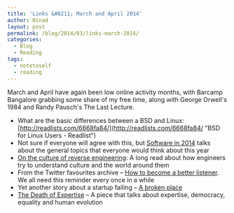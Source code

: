 ```yaml
---
title: 'Links &#8211; March and April 2014'
author: Ninad
layout: post
permalink: /blog/2014/03/links-march-2014/
categories:
  - Blog
  - Reading
tags:
  - notetoself
  - reading
---
```

March and April have again been low online activity months, with Barcamp Bangalore grabbing some share of my free time, along with George Orwell's 1984 and Randy Pausch's The Last Lecture.

  * What are the basic differences between a BSD and Linux: [http://readlists.com/6668fa84/](http://readlists.com/6668fa84/ "BSD for Linux Users - Readlist")
  * Not sure if everyone will agree with this, but [Software in 2014](https://www.tbray.org/ongoing/When/201x/2014/01/01/Software-in-2014 "Software in 2014") talks about the general topics that everyone would think about this year
  * [On the culture of reverse engineering](https://medium.com/anthropology-and-algorithms/d9f5bae87812 "On reverse engineering"): A long read about how engineers try to understand culture and the world around them
  * From the Twitter favourites archive &#8211; [How to become a better listener](http://helloarchenemy.tumblr.com/post/47130079522/some-tips-on-how-to-be-a-better-listener "How to become a better listener"). We all need this reminder every once in a while
  * Yet another story about a startup failing &#8211; [A broken place](http://www.fastcompany.com/3028159/a-broken-place-better-place "A Broken Place")
  * [The Death of Expertise](http://thefederalist.com/2014/01/17/the-death-of-expertise/ "The Death of Expertise") &#8211; A piece that talks about expertise, democracy, equality and human evolution
